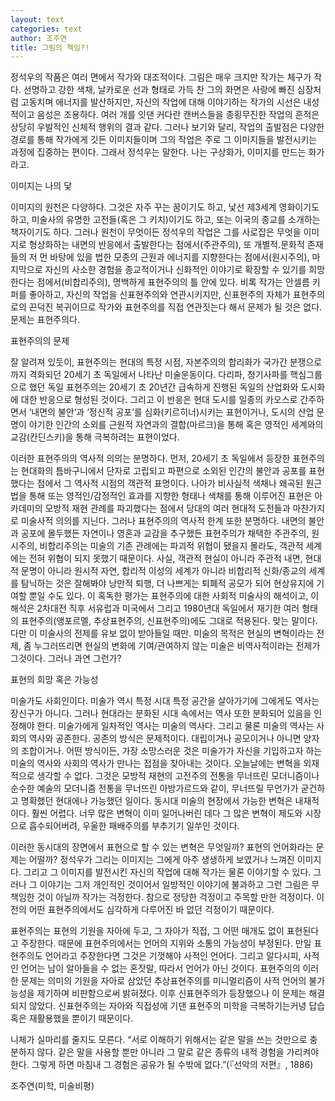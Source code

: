 ```yaml
---
layout: text
categories: text
author: 조주연
title: 그림의 책임?!
---
```


정석우의 작품은 여러 면에서 작가와 대조적이다. 그림은 매우 크지만 작가는 체구가 작다. 선명하고 강한 색채, 날카로운 선과 형태로 가득 찬 그의 화면은 사랑에 빠진 심장처럼 고동치며 에너지를 발산하지만, 자신의 작업에 대해 이야기하는 작가의 시선은 내성적이고 음성은 조용하다. 여러 개를 잇댄 커다란 캔버스들을 종횡무진한 작업의 흔적은 상당히 우발적인 신체적 행위의 결과 같다. 그러나 보기와 달리, 작업의 출발점은 다양한 경로를 통해 작가에게 깃든 이미지들이며 그의 작업은 주로 그 이미지들을 발전시키는 과정에 집중하는 편이다. 그래서 정석우는 말한다. 나는 구상화가, 이미지를 만드는 화가라고.

이미지는 나의 닻

이미지의 원천은 다양하다. 그것은 자주 꾸는 꿈이기도 하고, 낯선 제3세계 영화이기도 하고, 미술사의 유명한 고전들(혹은 그 키치)이기도 하고, 또는 이국의 종교를 소개하는 책자이기도 하다. 그러나 원천이 무엇이든 정석우의 작업은 그를 사로잡은 무엇을 이미지로 형상화하는 내면의 반응에서 출발한다는 점에서(주관주의), 또 개별적․문화적 존재들의 저 먼 바탕에 있을 법한 모종의 근원과 에너지를 지향한다는 점에서(원시주의), 마지막으로 자신의 사소한 경험을 종교적이거나 신화적인 이야기로 확장할 수 있기를 희망한다는 점에서(비합리주의), 명백하게 표현주의의 틀 안에 있다. 비록 작가는 안셀름 키퍼를 좋아하고, 자신의 작업을 신표현주의와 연관시키지만, 신표현주의 자체가 표현주의로의 끈덕진 복귀이므로 작가와 표현주의를 직접 연관짓는다 해서 문제가 될 것은 없다. 문제는 표현주의다.

표현주의의 문제

잘 알려져 있듯이, 표현주의는 현대의 특정 시점, 자본주의의 합리화가 국가간 분쟁으로까지 격화되던 20세기 초 독일에서 나타난 미술운동이다. 다리파, 청기사파를 핵심그룹으로 했던 독일 표현주의는 20세기 초 20년간 급속하게 진행된 독일의 산업화와 도시화에 대한 반응으로 형성된 것이다. 그리고 이 반응은 현대 도시를 일종의 카오스로 간주하면서 ‘내면의 불안’과 ‘정신적 공포’를 심화(키르히너)시키는 표현이거나, 도시의 산업 문명이 야기한 인간의 소외를 근원적 자연과의 결합(마르크)을 통해 혹은 영적인 세계와의 교감(칸딘스키)을 통해 극복하려는 표현이었다.

이러한 표현주의의 역사적 의의는 분명하다. 먼저, 20세기 초 독일에서 등장한 표현주의는 현대화의 틈바구니에서 단자로 고립되고 파편으로 소외된 인간의 불안과 공포를 표현했다는 점에서 그 역사적 시점의 객관적 표명이다. 나아가 비사실적 색채나 왜곡된 원근법을 통해 또는 영적인/감정적인 효과를 지향한 형태나 색채를 통해 이루어진 표현은 아카데미의 모방적 재현 관례를 파괴했다는 점에서 당대의 여러 현대적 도전들과 마찬가지로 미술사적 의의를 지닌다. 그러나 표현주의의 역사적 한계 또한 분명하다. 내면의 불안과 공포에 몰두했든 자연이나 영혼과 교감을 추구했든 표현주의가 채택한 주관주의, 원시주의, 비합리주의는 미술의 기존 관례에는 파괴적 위협이 됐을지 몰라도, 객관적 세계에는 전혀 위협이 되지 못했기 때문이다. 사실, 객관적 현실이 아니라 주관적 내면, 현대적 문명이 아니라 원시적 자연, 합리적 이성의 세계가 아니라 비합리적 신화/종교의 세계를 탐닉하는 것은 잘해봐야 낭만적 퇴행, 더 나쁘게는 퇴폐적 공모가 되어 현상유지에 기여할 뿐일 수도 있다. 이 혹독한 평가는 표현주의에 대한 사회적 미술사의 해석이고, 이 해석은 2차대전 직후 서유럽과 미국에서 그리고 1980년대 독일에서 재기한 여러 형태의 표현주의(앵포르멜, 추상표현주의, 신표현주의)에도 그대로 적용된다. 맞는 말이다. 다만 이 미술사의 전제를 유보 없이 받아들일 때만. 미술의 목적은 현실의 변혁이라는 전제, 좀 누그러뜨리면 현실의 변화에 기여/관여하지 않는 미술은 비역사적이라는 전제가 그것이다. 그러나 과연 그런가?

표현의 희망 혹은 가능성

미술가도 사회인이다. 미술가 역시 특정 시대 특정 공간을 살아가기에 그에게도 역사는 장신구가 아니다. 그러나 현대라는 분화된 시대 속에서는 역사 또한 분화되어 있음을 인정해야 한다. 미술가에게 일차적인 역사는 미술의 역사다. 그리고 물론 미술의 역사는 사회의 역사와 공존한다. 공존의 방식은 문제적이다. 대립이거나 공모이거나 아니면 양자의 조합이거나. 어떤 방식이든, 가장 소망스러운 것은 미술가가 자신을 기입하고자 하는 미술의 역사와 사회의 역사가 만나는 접점을 찾아내는 것이다. 오늘날에는 변혁을 외재적으로 생각할 수 없다. 그것은 모방적 재현의 고전주의 전통을 무너뜨린 모더니즘이나 순수한 예술의 모더니즘 전통을 무너뜨린 아방가르드와 같이, 무너뜨릴 무언가가 굳건하고 명확했던 현대에나 가능했던 일이다. 동시대 미술의 현장에서 가능한 변혁은 내재적이다. 훨씬 어렵다. 너무 많은 변혁이 이미 일어나버린 데다 그 많은 변혁이 제도와 시장으로 흡수되어버려, 우울한 패배주의를 부추기기 일쑤인 것이다.

이러한 동시대의 장면에서 표현으로 할 수 있는 변혁은 무엇일까? 표현의 언어화라는 문제는 어떨까? 정석우가 그리는 이미지는 그에게 아주 생생하게 보였거나 느껴진 이미지다. 그리고 그 이미지를 발전시킨 자신의 작업에 대해 작가는 물론 이야기할 수 있다. 그러나 그 이야기는 그저 개인적인 것이어서 일방적인 이야기에 불과하고 그런 그림은 무책임한 것이 아닐까 작가는 걱정한다. 참으로 정당한 걱정이고 주목할 만한 걱정이다. 이전의 어떤 표현주의에서도 심각하게 다루어진 바 없던 걱정이기 때문이다.

표현주의는 표현의 기원을 자아에 두고, 그 자아가 직접, 그 어떤 매개도 없이 표현된다고 주장한다. 때문에 표현주의에서는 언어의 지위와 소통의 가능성이 부정된다. 만일 표현주의도 언어라고 주장한다면 그것은 기껏해야 사적인 언어다. 그리고 알다시피, 사적인 언어는 남이 알아들을 수 없는 혼잣말, 따라서 언어가 아닌 것이다. 표현주의의 이러한 문제는 의미의 기원을 자아로 삼았던 추상표현주의를 미니멀리즘이 사적 언어의 불가능성을 제기하며 비판함으로써 밝혀졌다. 이후 신표현주의가 등장했으나 이 문제는 해결되지 않았다. 신표현주의는 자아와 직접성에 기댄 표현주의 미학을 극복하기는커녕 답습 혹은 재활용했을 뿐이기 때문이다.

니체가 실마리를 줄지도 모른다. “서로 이해하기 위해서는 같은 말을 쓰는 것만으로 충분하지 않다. 같은 말을 사용할 뿐만 아니라 그 말로 같은 종류의 내적 경험을 가리켜야 한다. 그렇게 하면 마침내 그 경험은 공유가 될 수밖에 없다.”(『선악의 저편』, 1886)

조주연(미학, 미술비평)
